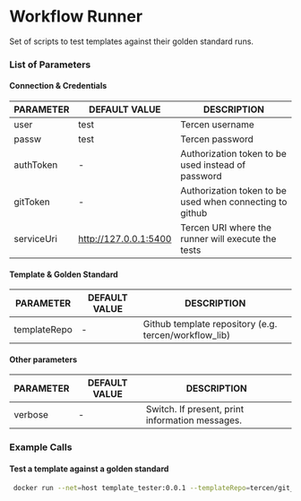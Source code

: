 
# Workflow Runner

Set of scripts to test templates against their golden standard runs. 


### List of Parameters

#### Connection & Credentials 

| PARAMETER | DEFAULT VALUE | DESCRIPTION |
| ---------- | ---------- |  ---------- |  
| user | test | Tercen username |
| passw | test | Tercen password |
| authToken | - | Authorization token to be used instead of password |
| gitToken | - | Authorization token to be used when connecting to github  |
| serviceUri | http://127.0.0.1:5400 | Tercen URI where the runner will execute the tests |



#### Template & Golden Standard

| PARAMETER | DEFAULT VALUE | DESCRIPTION |
| ---------- | ---------- |  ---------- |  
| templateRepo | - | Github template repository (e.g. tercen/workflow_lib)  |


#### Other parameters

| PARAMETER | DEFAULT VALUE | DESCRIPTION |
| ---------- | ---------- |  ---------- |  
| verbose | - | Switch. If present, print information messages.  |


### Example Calls

#### Test a template against a golden standard

```Bash
 docker run --net=host template_tester:0.0.1 --templateRepo=tercen/git_project_test  --gitToken=ghp_xxx serviceUri = 'http://127.0.0.1:5400'
```






    